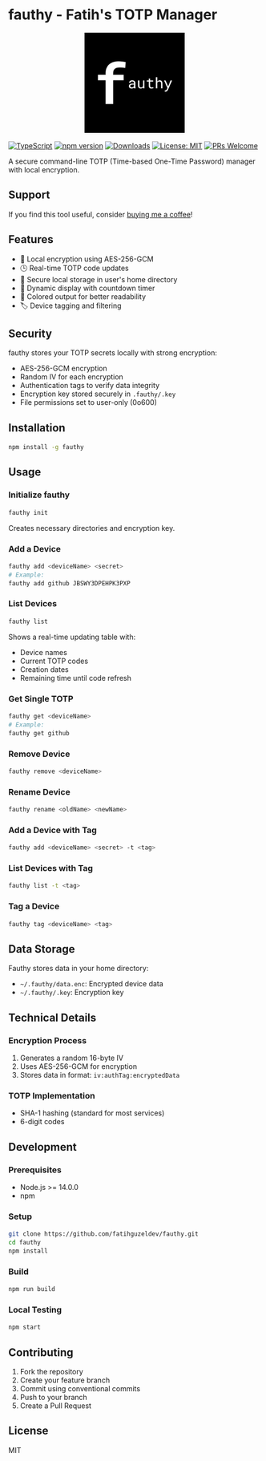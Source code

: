 # fauthy - Fatih's TOTP Manager

<p align="center">
  <img src="./logo.png" alt="fauthy Logo" width="200"/>
</p>

[![TypeScript](https://img.shields.io/badge/TypeScript-007ACC?style=for-the-badge&logo=typescript&logoColor=white)](https://www.typescriptlang.org)
[![npm version](https://img.shields.io/npm/v/fauthy.svg?style=flat)](https://www.npmjs.com/package/fauthy)
[![Downloads](https://img.shields.io/npm/dm/fauthy.svg)](https://www.npmjs.com/package/fauthy)
[![License: MIT](https://img.shields.io/badge/License-MIT-yellow.svg)](https://opensource.org/licenses/MIT)
[![PRs Welcome](https://img.shields.io/badge/PRs-welcome-brightgreen.svg)](http://makeapullrequest.com)

A secure command-line TOTP (Time-based One-Time Password) manager with local encryption.

## Support

If you find this tool useful, consider [buying me a coffee](https://buymeacoffee.com/fatihguzel)!

## Features

- 🔐 Local encryption using AES-256-GCM
- 🕒 Real-time TOTP code updates
- 💾 Secure local storage in user's home directory
- 🔄 Dynamic display with countdown timer
- 🎨 Colored output for better readability
- 🏷️ Device tagging and filtering

## Security

fauthy stores your TOTP secrets locally with strong encryption:
- AES-256-GCM encryption
- Random IV for each encryption
- Authentication tags to verify data integrity
- Encryption key stored securely in `.fauthy/.key`
- File permissions set to user-only (0o600)

## Installation

```bash
npm install -g fauthy
```

## Usage

### Initialize fauthy
```bash
fauthy init
```
Creates necessary directories and encryption key.

### Add a Device
```bash
fauthy add <deviceName> <secret>
# Example:
fauthy add github JBSWY3DPEHPK3PXP
```

### List Devices
```bash
fauthy list
```
Shows a real-time updating table with:
- Device names
- Current TOTP codes
- Creation dates
- Remaining time until code refresh

### Get Single TOTP
```bash
fauthy get <deviceName>
# Example:
fauthy get github
```

### Remove Device
```bash
fauthy remove <deviceName>
```

### Rename Device
```bash
fauthy rename <oldName> <newName>
```

### Add a Device with Tag
```bash
fauthy add <deviceName> <secret> -t <tag>
```

### List Devices with Tag
```bash
fauthy list -t <tag>
```

### Tag a Device
```bash
fauthy tag <deviceName> <tag>
```

## Data Storage

Fauthy stores data in your home directory:
- `~/.fauthy/data.enc`: Encrypted device data
- `~/.fauthy/.key`: Encryption key

## Technical Details

### Encryption Process
1. Generates a random 16-byte IV
2. Uses AES-256-GCM for encryption
3. Stores data in format: `iv:authTag:encryptedData`

### TOTP Implementation
- SHA-1 hashing (standard for most services)
- 6-digit codes

## Development

### Prerequisites
- Node.js >= 14.0.0
- npm

### Setup
```bash
git clone https://github.com/fatihguzeldev/fauthy.git
cd fauthy
npm install
```

### Build
```bash
npm run build
```

### Local Testing
```bash
npm start
```

## Contributing

1. Fork the repository
2. Create your feature branch
3. Commit using conventional commits
4. Push to your branch
5. Create a Pull Request

## License

MIT